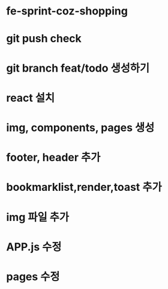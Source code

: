 # fe-sprint-coz-shopping

# git push check
# git branch feat/todo 생성하기
# react 설치
# img, components, pages 생성
# footer, header 추가
# bookmarklist,render,toast 추가
# img 파일 추가
# APP.js 수정
# pages 수정
